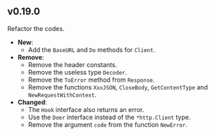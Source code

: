 
## v0.19.0

Refactor the codes.

- **New**:
    - Add the `BaseURL` and `Do` methods for `Client`.
- **Remove**:
    - Remove the header constants.
    - Remove the useless type `Decoder`.
    - Remove the `ToError` method from `Response`.
    - Remove the functions `XxxJSON`, `CloseBody`, `GetContentType` and `NewRequestWithContext`.
- **Changed**:
    - The `Hook` interface also returns an error.
    - Use the `Doer` interface instead of the `*http.Client` type.
    - Remove the argument `code` from the function `NewError`.
